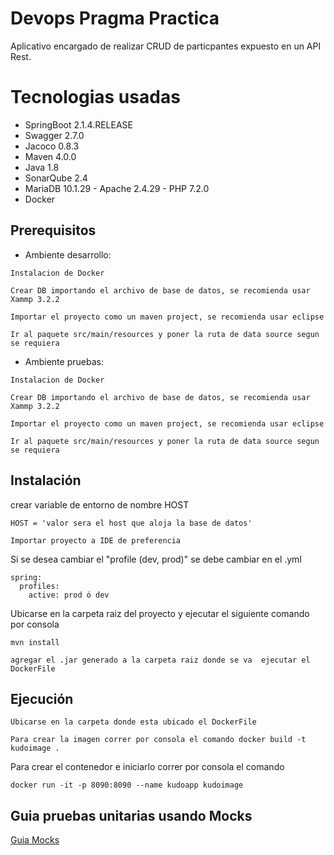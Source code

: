# Devops Pragma Practica
Aplicativo encargado de realizar CRUD de particpantes expuesto en un API Rest.

# Tecnologias usadas
* SpringBoot 2.1.4.RELEASE
* Swagger 2.7.0
* Jacoco 0.8.3
* Maven 4.0.0
* Java 1.8
* SonarQube 2.4
* MariaDB 10.1.29 - Apache 2.4.29 - PHP 7.2.0
* Docker


## Prerequisitos
* Ambiente desarrollo:
```
Instalacion de Docker 
```
```
Crear DB importando el archivo de base de datos, se recomienda usar Xammp 3.2.2
```
```
Importar el proyecto como un maven project, se recomienda usar eclipse
```
```
Ir al paquete src/main/resources y poner la ruta de data source segun se requiera
```
* Ambiente pruebas:
```
Instalacion de Docker 
```
```
Crear DB importando el archivo de base de datos, se recomienda usar Xammp 3.2.2
```
```
Importar el proyecto como un maven project, se recomienda usar eclipse
```
```
Ir al paquete src/main/resources y poner la ruta de data source segun se requiera
```

## Instalación

crear variable de entorno de nombre HOST
```
HOST = 'valor sera el host que aloja la base de datos'
```
```
Importar proyecto a IDE de preferencia
```
Si se desea cambiar el "profile (dev, prod)" se debe cambiar en el .yml
```
spring:
  profiles:
    active: prod ó dev
```
Ubicarse en la carpeta raiz del proyecto y ejecutar el siguiente comando por consola

```
mvn install
```
```
agregar el .jar generado a la carpeta raiz donde se va  ejecutar el DockerFile
```
## Ejecución
```
Ubicarse en la carpeta donde esta ubicado el DockerFile
```
```
Para crear la imagen correr por consola el comando docker build -t kudoimage .
```
Para crear el contenedor e iniciarlo correr por consola el comando 
```
docker run -it -p 8090:8090 --name kudoapp kudoimage
```
## Guia pruebas unitarias usando Mocks

[Guia Mocks](https://drive.google.com/open?id=12XvWdjHzYEiFR9Ezb6YFfu2ztcxZGYoi)

